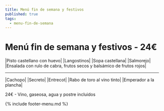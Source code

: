 ```yaml
---
title: Menú fin de semana y festivos
published: true
tags:
  - menu-fin-de-semana
---
```



# Menú fin de semana y festivos - 24€

|Pisto castellano con huevo|
|Langostinos|
|Sopa castellana|
|Salmorejo|
|Ensalada con rulo de cabra, frutos secos y balsámico de frutos rojos|

------

|Cachopo|
|Secreto|
|Entrecot|
|Rabo de toro al vino tinto|
|Emperador a la plancha|

<!-- |Cordero asado|eligiendo este segundo plato se añade 10€ al menú, en total 34€| -->

24€ - Vino, gaseosa, agua y postre incluidos

{% include footer-menu.md %}
